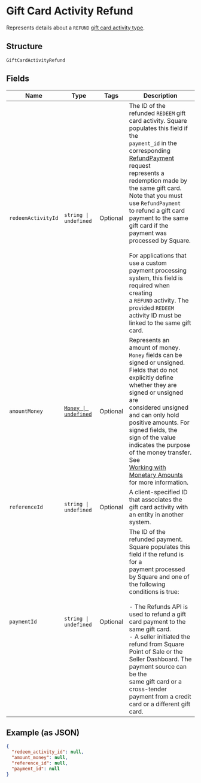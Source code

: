 
# Gift Card Activity Refund

Represents details about a `REFUND` [gift card activity type](../../doc/models/gift-card-activity-type.md).

## Structure

`GiftCardActivityRefund`

## Fields

| Name | Type | Tags | Description |
|  --- | --- | --- | --- |
| `redeemActivityId` | `string \| undefined` | Optional | The ID of the refunded `REDEEM` gift card activity. Square populates this field if the<br>`payment_id` in the corresponding [RefundPayment](../../doc/api/refunds.md#refund-payment) request<br>represents a redemption made by the same gift card. Note that you must use `RefundPayment`<br>to refund a gift card payment to the same gift card if the payment was processed by Square.<br><br>For applications that use a custom payment processing system, this field is required when creating<br>a `REFUND` activity. The provided `REDEEM` activity ID must be linked to the same gift card. |
| `amountMoney` | [`Money \| undefined`](../../doc/models/money.md) | Optional | Represents an amount of money. `Money` fields can be signed or unsigned.<br>Fields that do not explicitly define whether they are signed or unsigned are<br>considered unsigned and can only hold positive amounts. For signed fields, the<br>sign of the value indicates the purpose of the money transfer. See<br>[Working with Monetary Amounts](https://developer.squareup.com/docs/build-basics/working-with-monetary-amounts)<br>for more information. |
| `referenceId` | `string \| undefined` | Optional | A client-specified ID that associates the gift card activity with an entity in another system. |
| `paymentId` | `string \| undefined` | Optional | The ID of the refunded payment. Square populates this field if the refund is for a<br>payment processed by Square and one of the following conditions is true:<br><br>- The Refunds API is used to refund a gift card payment to the same gift card.<br>- A seller initiated the refund from Square Point of Sale or the Seller Dashboard. The payment source can be the<br>  same gift card or a cross-tender payment from a credit card or a different gift card. |

## Example (as JSON)

```json
{
  "redeem_activity_id": null,
  "amount_money": null,
  "reference_id": null,
  "payment_id": null
}
```

